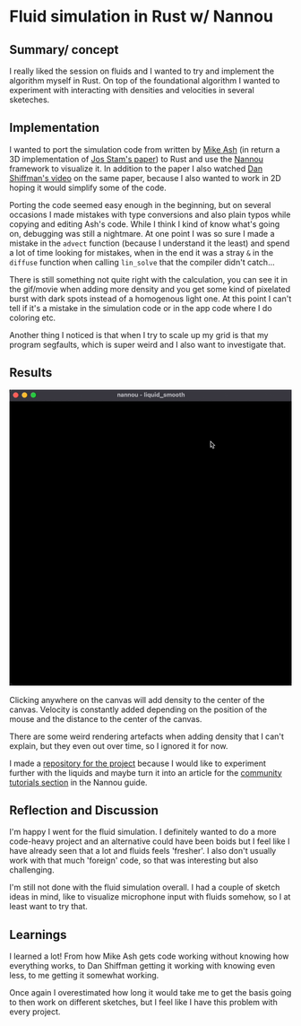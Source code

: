 # Fluid simulation in Rust w/ Nannou

## Summary/ concept

I really liked the session on fluids and I wanted to try and implement the algorithm myself in Rust. On top of the foundational algorithm I wanted to experiment with interacting with densities and velocities in several sketeches.

## Implementation

I wanted to port the simulation code from written by [Mike Ash](https://mikeash.com/pyblog/fluid-simulation-for-dummies.html) (in return a 3D implementation of [Jos Stam's paper](https://damassets.autodesk.net/content/dam/autodesk/www/autodesk-reasearch/Publications/pdf/realtime-fluid-dynamics-for.pdf)) to Rust and use the [Nannou](https://nannou.cc/) framework to visualize it. 
In addition to the paper I also watched [Dan Shiffman's video](https://www.youtube.com/watch?v=alhpH6ECFvQ) on the same paper, because I also wanted to work in 2D hoping it would simplify some of the code.

Porting the code seemed easy enough in the beginning, but on several occasions I made mistakes with type conversions and also plain typos while copying and editing Ash's code. While I think I kind of know what's going on, debugging was still a nightmare. At one point I was so sure I made a mistake in the `advect` function (because I understand it the least) and spend a lot of time looking for mistakes, when in the end it was a stray `&` in the `diffuse` function when calling `lin_solve` that the compiler didn't catch...

There is still something not quite right with the calculation, you can see it in the gif/movie when adding more density and you get some kind of pixelated burst with dark spots instead of a homogenous light one. At 
this point I can't tell if it's a mistake in the simulation code or in the app code where I do coloring etc.

Another thing I noticed is that when I try to scale up my grid is that my program segfaults, which is super weird and I also want to investigate that.

## Results

![demo sketch gif](fluid-simulation/screens/screen2.gif)

Clicking anywhere on the canvas will add density to the center of the canvas. Velocity is constantly added depending on the position of the mouse and the distance to the center of the canvas.

There are some weird rendering artefacts when adding density that I can't explain, but they even out over time, so I ignored it for now.

I made a [repository for the project](https://github.com/lislis/nanu-sketches) because I would like to experiment further with the liquids and maybe turn it into an article for the [community tutorials section](https://guide.nannou.cc/community_tutorials.html) in the Nannou guide.

## Reflection and Discussion

I'm happy I went for the fluid simulation. I definitely wanted to do a more code-heavy project and an alternative could have been boids but I feel like I have already seen that a lot and fluids feels 'fresher'. I also don't usually work with that much 'foreign' code, so that was interesting but also challenging. 

I'm still not done with the fluid simulation overall. I had a couple of sketch ideas in mind, like to visualize microphone input with fluids somehow, so I at least want to try that. 


## Learnings

I learned a lot! From how Mike Ash gets code working without knowing how everything works, to Dan Shiffman getting it working with knowing even less, to me getting it somewhat working.

Once again I overestimated how long it would take me to get the basis going to then work on different sketches, but I feel like I have this problem with every project. 